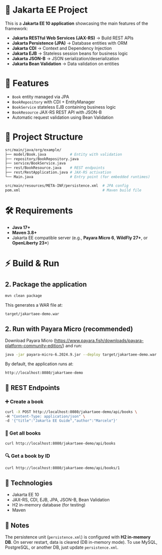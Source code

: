 # 📘 Jakarta EE Project
This is a **Jakarta EE 10 application** showcasing the main features of the framework:
- **Jakarta RESTful Web Services (JAX-RS)** → Build REST APIs
- **Jakarta Persistence (JPA)** → Database entities with ORM
- **Jakarta CDI** → Context and Dependency Injection
- **Jakarta EJB** → Stateless session beans for business logic
- **Jakarta JSON-B** → JSON serialization/deserialization
- **Jakarta Bean Validation** → Data validation on entities

# 🚀 Features
- `Book` entity managed via JPA
- `BookRepository` with CDI + EntityManager
- `BookService` stateless EJB containing business logic
- `BookResource` JAX-RS REST API with JSON-B
- Automatic request validation using Bean Validation

# 📂 Project Structure
```bash
src/main/java/org/example/
├── model/Book.java           # Entity with validation
├── repository/BookRepository.java
├── service/BookService.java
├── rest/BookResource.java    # REST endpoints
├── rest/RestApplication.java # JAX-RS activation
└── Main.java                 # Entry point (for embedded runtimes)

src/main/resources/META-INF/persistence.xml  # JPA config
pom.xml                                      # Maven build file
```

# 🛠 Requirements
- **Java 17+**
- **Maven 3.8+**
- Jakarta EE compatible server (e.g., **Payara Micro 6**, **WildFly 27+**, or **OpenLiberty 23+**)

# ⚡ Build & Run

## 2. Package the application
```bash
mvn clean package
```

This generates a WAR file at:
```bash
target/jakartaee-demo.war
```

## 2. Run with Payara Micro (recommended)
Download Payara Micro (https://www.payara.fish/downloads/payara-platform-community-edition/) and run:
```bash
java -jar payara-micro-6.2024.9.jar --deploy target/jakartaee-demo.war
```

By default, the application runs at:
```bash
http://localhost:8080/jakartaee-demo
```

## 📡 REST Endpoints

### ➕ Create a book
```bash
curl -X POST http://localhost:8080/jakartaee-demo/api/books \
-H "Content-Type: application/json" \
-d '{"title":"Jakarta EE Guide","author":"Marcelo"}'
``` 

### 📖 Get all books
```bash
curl http://localhost:8080/jakartaee-demo/api/books
```

### 🔍 Get a book by ID
```bash
curl http://localhost:8080/jakartaee-demo/api/books/1
```

## 🧩 Technologies
- Jakarta EE 10
- JAX-RS, CDI, EJB, JPA, JSON-B, Bean Validation
- H2 in-memory database (for testing)
- Maven

## 📝 Notes
The persistence unit (`persistence.xml`) is configured with **H2 in-memory DB**.
On server restart, data is cleared (DB in-memory mode).
To use MySQL, PostgreSQL, or another DB, just update `persistence.xml`.

